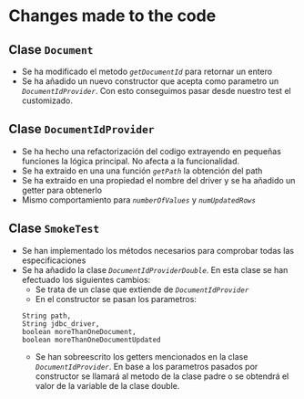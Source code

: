 # Changes made to the code


## Clase `Document`
* Se ha modificado el metodo _`getDocumentId`_ para retornar un entero
* Se ha añadido un nuevo constructor que acepta como parametro un _`DocumentIdProvider`_. Con esto conseguimos pasar desde nuestro test el customizado.

## Clase `DocumentIdProvider`
* Se ha hecho una refactorización del codigo extrayendo en pequeñas funciones la lógica principal. No afecta a la funcionalidad.
* Se ha extraido en una una función _`getPath`_ la obtención del path
* Se ha extraido en una propiedad el nombre del driver y se ha añadido un getter para obtenerlo
* Mismo comportamiento para _`numberOfValues`_ y _`numUpdatedRows`_

## Clase `SmokeTest`
* Se han implementado los métodos necesarios para comprobar todas las especificaciones
* Se ha añadido la clase _`DocumentIdProviderDouble`_. En esta clase se han efectuado los siguientes cambios:
    * Se trata de un clase que extiende de _`DocumentIdProvider`_
    * En el constructor se pasan los parametros:
    ```
    String path,
    String jdbc_driver,
    boolean moreThanOneDocument,
    boolean moreThanOneDocumentUpdated
    ```
    * Se han sobreescrito los getters mencionados en la clase _`DocumentIdProvider`_. En base a los parametros pasados por constructor se llamará al metodo de la clase padre o se obtendrá el valor de la variable de la clase double.